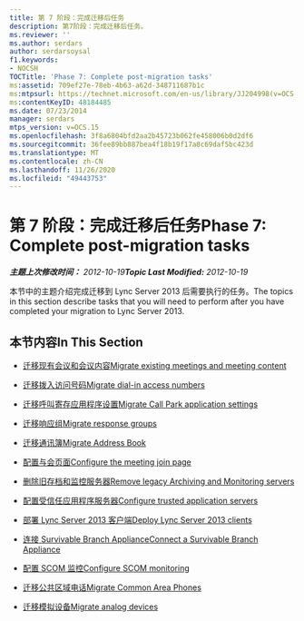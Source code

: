 ```yaml
---
title: 第 7 阶段：完成迁移后任务
description: 第7阶段：完成迁移后任务。
ms.reviewer: ''
ms.author: serdars
author: serdarsoysal
f1.keywords:
- NOCSH
TOCTitle: 'Phase 7: Complete post-migration tasks'
ms:assetid: 709ef27e-78eb-4b63-a62d-348711687b1c
ms:mtpsurl: https://technet.microsoft.com/en-us/library/JJ204998(v=OCS.15)
ms:contentKeyID: 48184485
ms.date: 07/23/2014
manager: serdars
mtps_version: v=OCS.15
ms.openlocfilehash: 3f8a6804bfd2aa2b45723b062fe458006b0d2df6
ms.sourcegitcommit: 36fee89bb887bea4f18b19f17a8c69daf5bc423d
ms.translationtype: MT
ms.contentlocale: zh-CN
ms.lasthandoff: 11/26/2020
ms.locfileid: "49443753"
---
```

# <a name="phase-7-complete-post-migration-tasks"></a><span data-ttu-id="c1203-103">第 7 阶段：完成迁移后任务</span><span class="sxs-lookup"><span data-stu-id="c1203-103">Phase 7: Complete post-migration tasks</span></span>

<div data-xmlns="http://www.w3.org/1999/xhtml">

<div class="topic" data-xmlns="http://www.w3.org/1999/xhtml" data-msxsl="urn:schemas-microsoft-com:xslt" data-cs="https://msdn.microsoft.com/">

<div data-asp="https://msdn2.microsoft.com/asp">



</div>

<div id="mainSection">

<div id="mainBody"><span data-ttu-id="c1203-104">

<span> </span></span><span class="sxs-lookup"><span data-stu-id="c1203-104">

<span> </span></span></span>

<span data-ttu-id="c1203-105">_**主题上次修改时间：** 2012-10-19_</span><span class="sxs-lookup"><span data-stu-id="c1203-105">_**Topic Last Modified:** 2012-10-19_</span></span>

<span data-ttu-id="c1203-106">本节中的主题介绍完成迁移到 Lync Server 2013 后需要执行的任务。</span><span class="sxs-lookup"><span data-stu-id="c1203-106">The topics in this section describe tasks that you will need to perform after you have completed your migration to Lync Server 2013.</span></span>

<div>

## <a name="in-this-section"></a><span data-ttu-id="c1203-107">本节内容</span><span class="sxs-lookup"><span data-stu-id="c1203-107">In This Section</span></span>

  - [<span data-ttu-id="c1203-108">迁移现有会议和会议内容</span><span class="sxs-lookup"><span data-stu-id="c1203-108">Migrate existing meetings and meeting content</span></span>](migrate-existing-meetings-and-meeting-content.md)

  - [<span data-ttu-id="c1203-109">迁移拨入访问号码</span><span class="sxs-lookup"><span data-stu-id="c1203-109">Migrate dial-in access numbers</span></span>](migrate-dial-in-access-numbers.md)

  - [<span data-ttu-id="c1203-110">迁移呼叫寄存应用程序设置</span><span class="sxs-lookup"><span data-stu-id="c1203-110">Migrate Call Park application settings</span></span>](migrate-call-park-application-settings.md)

  - [<span data-ttu-id="c1203-111">迁移响应组</span><span class="sxs-lookup"><span data-stu-id="c1203-111">Migrate response groups</span></span>](migrate-response-groups.md)

  - [<span data-ttu-id="c1203-112">迁移通讯簿</span><span class="sxs-lookup"><span data-stu-id="c1203-112">Migrate Address Book</span></span>](migrate-address-book.md)

  - [<span data-ttu-id="c1203-113">配置与会页面</span><span class="sxs-lookup"><span data-stu-id="c1203-113">Configure the meeting join page</span></span>](configure-the-meeting-join-page.md)

  - [<span data-ttu-id="c1203-114">删除旧存档和监控服务器</span><span class="sxs-lookup"><span data-stu-id="c1203-114">Remove legacy Archiving and Monitoring servers</span></span>](remove-legacy-archiving-and-monitoring-servers.md)

  - [<span data-ttu-id="c1203-115">配置受信任应用程序服务器</span><span class="sxs-lookup"><span data-stu-id="c1203-115">Configure trusted application servers</span></span>](configure-trusted-application-servers.md)

  - [<span data-ttu-id="c1203-116">部署 Lync Server 2013 客户端</span><span class="sxs-lookup"><span data-stu-id="c1203-116">Deploy Lync Server 2013 clients</span></span>](deploy-lync-server-2013-clients.md)

  - [<span data-ttu-id="c1203-117">连接 Survivable Branch Appliance</span><span class="sxs-lookup"><span data-stu-id="c1203-117">Connect a Survivable Branch Appliance</span></span>](connect-a-survivable-branch-appliance.md)

  - [<span data-ttu-id="c1203-118">配置 SCOM 监控</span><span class="sxs-lookup"><span data-stu-id="c1203-118">Configure SCOM monitoring</span></span>](configure-scom-monitoring.md)

  - [<span data-ttu-id="c1203-119">迁移公共区域电话</span><span class="sxs-lookup"><span data-stu-id="c1203-119">Migrate Common Area Phones</span></span>](migrate-common-area-phones.md)

  - [<span data-ttu-id="c1203-120">迁移模拟设备</span><span class="sxs-lookup"><span data-stu-id="c1203-120">Migrate analog devices</span></span>](migrate-analog-devices.md)

<span data-ttu-id="c1203-121"></div>

</div>

<span> </span>

</div>

</div>

</span><span class="sxs-lookup"><span data-stu-id="c1203-121"></div>

</div>

<span> </span>

</div>

</div>

</span></span></div>

